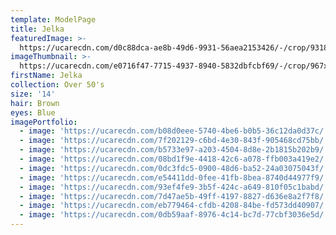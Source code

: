 ```yaml
---
template: ModelPage
title: Jelka
featuredImage: >-
  https://ucarecdn.com/d0c88dca-ae8b-49d6-9931-56aea2153426/-/crop/9318x4965/0,359/-/preview/
imageThumbnail: >-
  https://ucarecdn.com/e0716f47-7715-4937-8940-5832dbfcbf69/-/crop/967x1311/350,30/-/preview/
firstName: Jelka
collection: Over 50's
size: '14'
hair: Brown
eyes: Blue
imagePortfolio:
  - image: 'https://ucarecdn.com/b08d0eee-5740-4be6-b0b5-36c12da0d37c/'
  - image: 'https://ucarecdn.com/7f202129-c6bd-4e30-843f-905468cd75bb/'
  - image: 'https://ucarecdn.com/b5733e97-a203-4504-8d8e-2b1815b202b9/'
  - image: 'https://ucarecdn.com/08bd1f9e-4418-42c6-a078-ffb003a419e2/'
  - image: 'https://ucarecdn.com/0dc3fdc5-0900-48d6-ba52-24a03075043f/'
  - image: 'https://ucarecdn.com/e54411dd-0fee-41fb-8bea-8740d44977f9/'
  - image: 'https://ucarecdn.com/93ef4fe9-3b5f-424c-a649-810f05c1babd/'
  - image: 'https://ucarecdn.com/7d47ae5b-49ff-4197-8827-d636e8a2f7f8/'
  - image: 'https://ucarecdn.com/eb779464-cfdb-4208-84be-fd573dd40907/'
  - image: 'https://ucarecdn.com/0db59aaf-8976-4c14-bc7d-77cbf3036e5d/'
---
```


